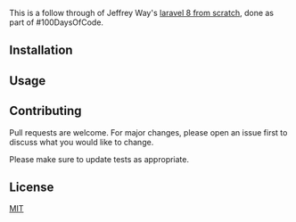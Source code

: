 This is a follow through of Jeffrey Way's [laravel 8 from scratch](https://laracasts.com/series/laravel-8-from-scratch), done as part of  #100DaysOfCode.

## Installation


## Usage



## Contributing

Pull requests are welcome. For major changes, please open an issue first
to discuss what you would like to change.

Please make sure to update tests as appropriate.

## License

[MIT](https://choosealicense.com/licenses/mit/)
